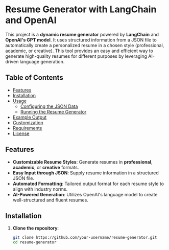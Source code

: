 # Resume Generator with LangChain and OpenAI

This project is a **dynamic resume generator** powered by **LangChain** and **OpenAI's GPT model**. It uses structured information from a JSON file to automatically create a personalized resume in a chosen style (professional, academic, or creative). This tool provides an easy and efficient way to generate high-quality resumes for different purposes by leveraging AI-driven language generation.

## Table of Contents

- [Features](#features)
- [Installation](#installation)
- [Usage](#usage)
  - [Configuring the JSON Data](#configuring-the-json-data)
  - [Running the Resume Generator](#running-the-resume-generator)
- [Example Output](#example-output)
- [Customization](#customization)
- [Requirements](#requirements)
- [License](#license)

## Features

- **Customizable Resume Styles**: Generate resumes in **professional**, **academic**, or **creative** formats.
- **Easy Input through JSON**: Supply resume information in a structured JSON file.
- **Automated Formatting**: Tailored output format for each resume style to align with industry norms.
- **AI-Powered Generation**: Utilizes OpenAI's language model to create well-structured and fluent resumes.

## Installation

1. **Clone the repository**:
   ```bash
   git clone https://github.com/your-username/resume-generator.git
   cd resume-generator
